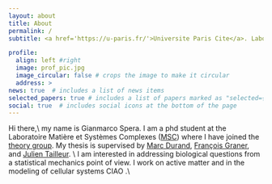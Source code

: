 ```yaml
---
layout: about
title: About
permalink: /
subtitle: <a href='https://u-paris.fr/'>Universite Paris Cite</a>. Laboratoire Matière et Systèmes Complexes <a href='http://www.msc.univ-paris-diderot.fr/'>MSC</a>

profile:
  align: left #right
  image: prof_pic.jpg
  image_circular: false # crops the image to make it circular
  address: >
news: true  # includes a list of news items
selected_papers: true # includes a list of papers marked as "selected={true}"
social: true  # includes social icons at the bottom of the page
---
```



Hi there,\\
my name is Gianmarco Spera. I am a phd student at the Laboratoire Matière et Systèmes Complexes (<a href='http://www.msc.univ-paris-diderot.fr/'>MSC</a>) where I have joined the <a href='https://sites.google.com/view/theory-of-complex-systems/welcome?authuser=0'>theory group</a>.
My thesis is supervised by <a href='https://www.marcdurand.net/'>Marc Durand</a>, <a href='http://francois.graner.name/'>François Graner</a>, and <a href='http://www.msc.univ-paris-diderot.fr/~jtailleu/'>Julien Tailleur</a>. \\
I am interested in addressing biological questions from a statistical mechanics point of view.
I work on active matter and in the modeling of cellular systems CIAO .\\

 <!-- Write your biography here. Tell the world about yourself. Link to your favorite [subreddit](http://reddit.com). You can put a picture in, too. The code is already in, just name your picture `prof_pic.jpg` and put it in the `img/` folder.

Put your address / P.O. box / other info right below your picture. You can also disable any these elements by editing `profile` property of the YAML header of your `_pages/about.md`. Edit `_bibliography/papers.bib` and Jekyll will render your [publications page](/al-folio/publications/) automatically.

Link to your social media connections, too. This theme is set up to use [Font Awesome icons](http://fortawesome.github.io/Font-Awesome/) and [Academicons](https://jpswalsh.github.io/academicons/), like the ones below. Add your Facebook, Twitter, LinkedIn, Google Scholar, or just disable all of them.  -->
